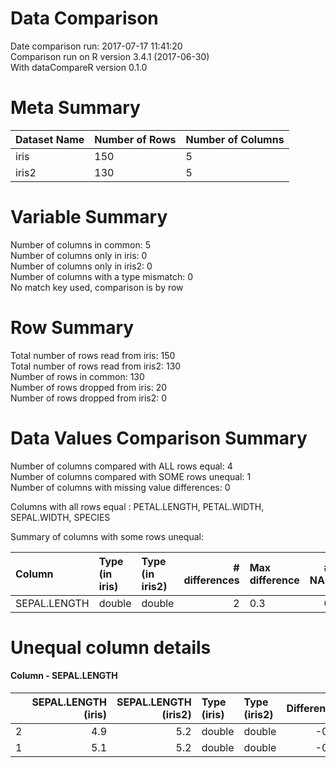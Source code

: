
Data Comparison
===============

Date comparison run: 2017-07-17 11:41:20  
Comparison run on R version 3.4.1 (2017-06-30)  
With dataCompareR version 0.1.0  


Meta Summary
============


|Dataset Name |Number of Rows |Number of Columns |
|:------------|:--------------|:-----------------|
|iris         |150            |5                 |
|iris2        |130            |5                 |


Variable Summary
================

Number of columns in common: 5  
Number of columns only in iris: 0  
Number of columns only in iris2: 0  
Number of columns with a type mismatch: 0  
No match key used, comparison is by row



Row Summary
===========

Total number of rows read from iris: 150  
Total number of rows read from iris2: 130    
Number of rows in common: 130  
Number of rows dropped from iris: 20  
Number of rows dropped from  iris2: 0  


Data Values Comparison Summary
==============================

Number of columns compared with ALL rows equal: 4  
Number of columns compared with SOME rows unequal: 1  
Number of columns with missing value differences: 0  

Columns with all rows equal : PETAL.LENGTH, PETAL.WIDTH, SEPAL.WIDTH, SPECIES

Summary of columns with some rows unequal: 



|Column       |Type (in iris) |Type (in iris2) | # differences|Max difference | # NAs|
|:------------|:--------------|:---------------|-------------:|:--------------|-----:|
|SEPAL.LENGTH |double         |double          |             2|0.3            |     0|



Unequal column details
======================



#### Column -  SEPAL.LENGTH



|   | SEPAL.LENGTH (iris)| SEPAL.LENGTH (iris2)|Type (iris) |Type (iris2) | Difference|
|:--|-------------------:|--------------------:|:-----------|:------------|----------:|
|2  |                 4.9|                  5.2|double      |double       |       -0.3|
|1  |                 5.1|                  5.2|double      |double       |       -0.1|


